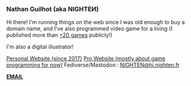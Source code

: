 ### Nathan Guilhot (aka NIGHTEͶ)

Hi there! I'm running things on the web since I was old enough to buy a domain name, and I've also programmed video game for a living (I published more than [+20 games](https://nighten.itch.io) publicly!)

I'm also a digital illustrator!

[Personal Website (since 2017)](https://nighten.fr)
[Pro Website (mostly about game programming for now)](https://nathan-guilhot.com)
Fediverse/Mastodon : [NIGHTEN@hi.nighten.fr](https://hi.nighten.fr/NIGHTEN)

[**EMAIL**](mailto:nathan.guilhot@gmx.fr)

<!--
**NightenDushi/NightenDushi** is a ✨ _special_ ✨ repository because its `README.md` (this file) appears on your GitHub profile.

Here are some ideas to get you started:

- 🔭 I’m currently working on ...
- 🌱 I’m currently learning ...
- 👯 I’m looking to collaborate on ...
- 🤔 I’m looking for help with ...
- 💬 Ask me about ...
- 📫 How to reach me: ...
- 😄 Pronouns: ...
- ⚡ Fun fact: ...
-->
